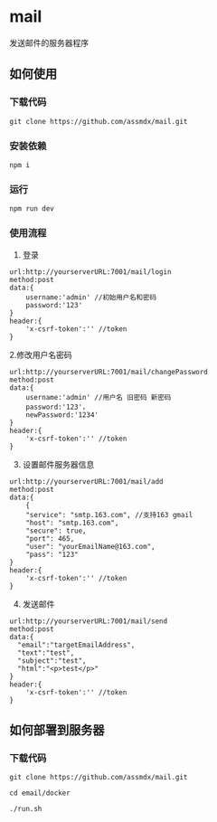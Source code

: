# mail
发送邮件的服务器程序

## 如何使用

### 下载代码

```
git clone https://github.com/assmdx/mail.git
```

### 安装依赖

```
npm i
```

### 运行

```
npm run dev
```

### 使用流程

1. 登录

```
url:http://yourserverURL:7001/mail/login
method:post
data:{
    username:'admin' //初始用户名和密码
    password:'123'
}
header:{
    'x-csrf-token':'' //token
}
```

2.修改用户名密码

```
url:http://yourserverURL:7001/mail/changePassword
method:post
data:{
    username:'admin' //用户名 旧密码 新密码
    password:'123'，
    newPassword:'1234'
}
header:{
    'x-csrf-token':'' //token
}
```

3. 设置邮件服务器信息

```
url:http://yourserverURL:7001/mail/add
method:post
data:{
    {
    "service": "smtp.163.com", //支持163 gmail
    "host": "smtp.163.com",
    "secure": true,
    "port": 465,
    "user": "yourEmailName@163.com",
    "pass": "123"
}
header:{
    'x-csrf-token':'' //token
}
```

4. 发送邮件

```
url:http://yourserverURL:7001/mail/send
method:post
data:{    
  "email":"targetEmailAddress",
  "text":"test",
  "subject":"test",
  "html":"<p>test</p>"
}
header:{
    'x-csrf-token':'' //token
}
```

## 如何部署到服务器

### 下载代码

```
git clone https://github.com/assmdx/mail.git

cd email/docker

./run.sh
```

